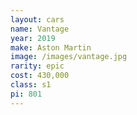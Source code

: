```yaml
---
layout: cars
name: Vantage
year: 2019
make: Aston Martin
image: /images/vantage.jpg
rarity: epic
cost: 430,000
class: s1
pi: 801
---
```

